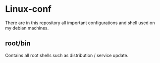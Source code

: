 # Linux-conf

There are in this repository all important configurations and shell used on my debian machines.

## root/bin 

Contains all root shells such as distribution / service update. 

